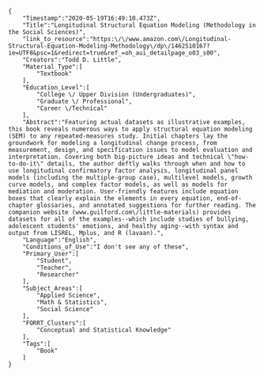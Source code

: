 
    {
        "Timestamp":"2020-05-19T16:49:10.473Z",
        "Title":"Longitudinal Structural Equation Modeling (Methodology in the Social Sciences)",
        "link_to_resource":"https:\/\/www.amazon.com\/Longitudinal-Structural-Equation-Modeling-Methodology\/dp\/1462510167?ie=UTF8&psc=1&redirect=true&ref_=oh_aui_detailpage_o03_s00",
        "Creators":"Todd D. Little",
        "Material_Type":[
            "Textbook"
        ],
        "Education_Level":[
            "College \/ Upper Division (Undergraduates)",
            "Graduate \/ Professional",
            "Career \/Technical"
        ],
        "Abstract":"Featuring actual datasets as illustrative examples, this book reveals numerous ways to apply structural equation modeling (SEM) to any repeated-measures study. Initial chapters lay the groundwork for modeling a longitudinal change process, from measurement, design, and specification issues to model evaluation and interpretation. Covering both big-picture ideas and technical \"how-to-do-it\" details, the author deftly walks through when and how to use longitudinal confirmatory factor analysis, longitudinal panel models (including the multiple-group case), multilevel models, growth curve models, and complex factor models, as well as models for mediation and moderation. User-friendly features include equation boxes that clearly explain the elements in every equation, end-of-chapter glossaries, and annotated suggestions for further reading. The companion website (www.guilford.com\/little-materials) provides datasets for all of the examples--which include studies of bullying, adolescent students' emotions, and healthy aging--with syntax and output from LISREL, Mplus, and R (lavaan).",
        "Language":"English",
        "Conditions_of_Use":"I don't see any of these",
        "Primary_User":[
            "Student",
            "Teacher",
            "Researcher"
        ],
        "Subject_Areas":[
            "Applied Science",
            "Math & Statistics",
            "Social Science"
        ],
        "FORRT_Clusters":[
            "Conceptual and Statistical Knowledge"
        ],
        "Tags":[
            "Book"
        ]
    }
